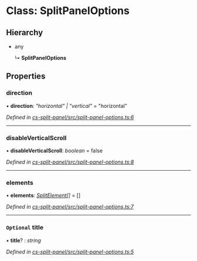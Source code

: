 # Class: SplitPanelOptions

## Hierarchy

* any

  ↳ **SplitPanelOptions**

## Properties

###  direction

• **direction**: *"horizontal" | "vertical"* = "horizontal"

*Defined in [cs-split-panel/src/split-panel-options.ts:6](https://github.com/RichardHovenkamp/csnext/blob/d817caa/packages/cs-split-panel/src/split-panel-options.ts#L6)*

___

###  disableVerticalScroll

• **disableVerticalScroll**: *boolean* = false

*Defined in [cs-split-panel/src/split-panel-options.ts:8](https://github.com/RichardHovenkamp/csnext/blob/d817caa/packages/cs-split-panel/src/split-panel-options.ts#L8)*

___

###  elements

• **elements**: *[SplitElement](_cs_split_panel_src_split_element_.splitelement.md)[]* =  []

*Defined in [cs-split-panel/src/split-panel-options.ts:7](https://github.com/RichardHovenkamp/csnext/blob/d817caa/packages/cs-split-panel/src/split-panel-options.ts#L7)*

___

### `Optional` title

• **title**? : *string*

*Defined in [cs-split-panel/src/split-panel-options.ts:5](https://github.com/RichardHovenkamp/csnext/blob/d817caa/packages/cs-split-panel/src/split-panel-options.ts#L5)*
